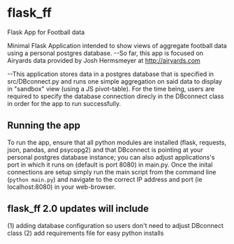 # flask_ff
Flask App for Football data

Minimal Flask Application intended to show views of aggregate football data using a personal postgres database.
--So far, this app is focused on Airyards data provided by Josh Hermsmeyer at http://airyards.com

--This application stores data in a postgres database that is specified in src/DBconnect.py and runs one simple aggregation on said data to 
display in "sandbox" view (using a JS pivot-table). For the time being, users are required to specify the database connection direcly in the 
DBconnect class in order for the app to run successfully.

## Running the app
To run the app, ensure that all python modules are installed (flask, requests, json, pandas, and psycopg2) and that DBconnect is pointing 
at your personal postgres database instance; you can also adjust applications's port in which it runs on (default is port 8080) in main.py. 
Once the inital connections are setup simply run the main script from the command line (`python main.py`) and navigate to the correct 
IP address and port (ie localhost:8080) in your web-browser. 


## flask_ff 2.0 updates will include
(1) adding database configuration so users don't need to adjust DBconnect class
(2) add requirements file for easy python installs
